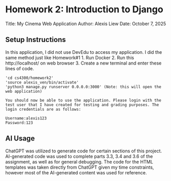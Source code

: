 # Homework 2: Introduction to Django
Title: My Cinema Web Application
Author: Alexis Liew
Date: October 7, 2025

## Setup Instructions
In this application, I did not use DevEdu to access my application.
I did the same method just like Homework#1
    1. Run Docker 
    2. Run this http://localhost/ on web browser
    3. Create a new terminal and enter these lines of code.

    'cd cs4300/homework2'
    'source alexis_ven/bin/activate'
    'python3 manage.py runserver 0.0.0.0:3000' (Note: this will open the web application)

    You should now be able to use the application. Please login with the test user that I have created for testing and grading purposes. The login credentials are as follows:

    Username:alexis123
    Password:123

## AI Usage
ChatGPT was utilized to generate code for certain sections of this project. AI-generated code was used to complete parts 3.3, 3.4 and 3.6 of the assignment, as well as for general debugging. The code for the HTML templates was taken directly from ChatGPT given my time constraints, however most of the AI-generated content was used for reference.
